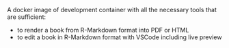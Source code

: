 A docker image of development container with all the necessary tools that are sufficient:
* to render a book from R-Markdown format into PDF or HTML
* to edit a book in R-Markdown format with VSCode including live preview
